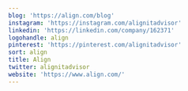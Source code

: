 ```yaml
---
blog: 'https://align.com/blog'
instagram: 'https://instagram.com/alignitadvisor'
linkedin: 'https://linkedin.com/company/162371'
logohandle: align
pinterest: 'https://pinterest.com/alignitadvisor'
sort: align
title: Align
twitter: alignitadvisor
website: 'https://www.align.com/'
---
```

